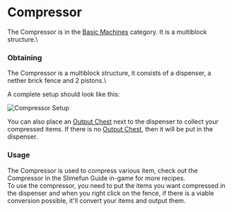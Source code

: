 # Compressor

The Compressor is in the [Basic Machines](https://github.com/Slimefun/Slimefun4/wiki/Basic-Machines) category. It is a multiblock structure.\


### Obtaining

The Compressor is a multiblock structure, it consists of a dispenser, a nether brick fence and 2 pistons.\


A complete setup should look like this:

![Compressor Setup](https://raw.githubusercontent.com/TheBusyBiscuit/Slimefun4-Wiki/master/images/multiblock-compressor.png)

You can also place an [Output Chest](https://github.com/Slimefun/Slimefun4/wiki/Output-Chest) next to the dispenser to collect your compressed items. If there is no [Output Chest](https://github.com/Slimefun/Slimefun4/wiki/Output-Chest), then it will be put in the dispenser.

### Usage

The Compressor is used to compress various item, check out the Compressor in the Slimefun Guide in-game for more recipes.\
To use the compressor, you need to put the items you want compressed in the dispenser and when you right click on the fence, if there is a viable conversion possible, it'll convert your items and output them.

